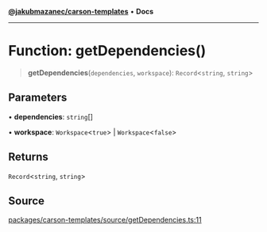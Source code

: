 [**@jakubmazanec/carson-templates**](../README.md) • **Docs**

---

# Function: getDependencies()

> **getDependencies**(`dependencies`, `workspace`): `Record`\<`string`, `string`\>

## Parameters

• **dependencies**: `string`[]

• **workspace**: `Workspace`\<`true`\> \| `Workspace`\<`false`\>

## Returns

`Record`\<`string`, `string`\>

## Source

[packages/carson-templates/source/getDependencies.ts:11](https://github.com/jakubmazanec/tools/blob/bb20df5276ddb119762948adc2cda520aef09f0f/packages/carson-templates/source/getDependencies.ts#L11)
